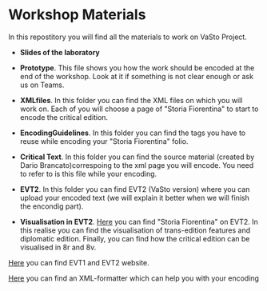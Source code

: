 # Workshop Materials

In this repostitory you will find all the materials to work on VaSto Project. 

* **Slides of the laboratory** 

* **Prototype**. This file shows you how the work should be encoded at the end of the workshop. Look at it if something is not clear enough or ask us on Teams. 

* **XMLfiles**. In this folder you can find the XML files on which you will work on. Each of you will choose a page of "Storia Fiorentina" to start to encode the critical edition.

* **EncodingGuidelines**. In this folder you can find the tags you have to reuse while encoding your "Storia Fiorentina" folio. 

* **Critical Text**. In this folder you can find the source material (created by Dario Brancato)correspoing to the xml page you will encode. You need to refer to is this file while your encoding.

* **EVT2**. In this folder you can find EVT2 (VaSto version) where you can upload your encoded text (we will explain it better when we will finish the encondig part).

* **Visualisation in EVT2**. [Here](https://valentinapasqual.github.io/ProgettoVasto/) you can find "Storia Fiorentina" on EVT2. In this realise you can find the visualisation of trans-edition features and diplomatic edition. Finally, you can find how the critical edition can be visualised in 8r and 8v.  

[Here](http://evt.labcd.unipi.it) you can find EVT1 and EVT2 website.

[Here](https://www.freeformatter.com/xml-formatter.html) you can find an XML-formatter which can help you with your encoding

